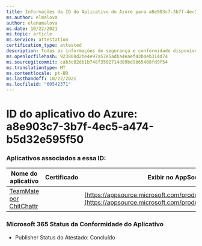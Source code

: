 ```yaml
---
title: Informações da ID do Aplicativo do Azure para a8e903c7-3b7f-4ec5-a474-b5d32e595f50
ms.author: elmalova
author: elenamalova
ms.date: 10/22/2021
ms.topic: article
ms.service: attestation
certification_type: attested
description: Todas as informações de segurança e conformidade disponíveis para a8e903c7-3b7f-4ec5-a474-b5d32e595f50.
ms.openlocfilehash: 923808d2be4e97a57e5adba4eaef43b4eb314d74
ms.sourcegitcommit: cab3c02db1b748f3502714d89bd9b65408fd9f54
ms.translationtype: MT
ms.contentlocale: pt-BR
ms.lasthandoff: 10/22/2021
ms.locfileid: "60542371"
---
```

# <a name="azure-app-id-a8e903c7-3b7f-4ec5-a474-b5d32e595f50"></a>ID do aplicativo do Azure: a8e903c7-3b7f-4ec5-a474-b5d32e595f50


### <a name="apps-associated-with-this-id"></a>Aplicativos associados a essa ID:
| **Nome do aplicativo** | **Certificado** | **Exibir no AppSource** |
|--------------|---------------|-----------------------|
| [TeamMate por ChitChattr](https://docs.microsoft.com/microsoft-365-app-certification/forward/WA200002530) |  | [https://appsource.microsoft.com/product/office/WA200002530](https://appsource.microsoft.com/product/office/WA200002530) |

### <a name="microsoft-365-app-compliance-status"></a>Microsoft 365 Status da Conformidade do Aplicativo
- Publisher Status do Atestado: Concluído
